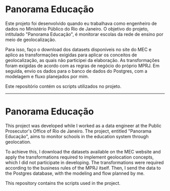 <h1>Panorama Educação</h1>

<p>Este projeto foi desenvolvido quando eu trabalhava como engenheiro de dados no Ministério Público do Rio de Janeiro. O objetivo do projeto, intitulado "Panorama Educação", é monitorar escolas da rede de ensino por meio de geolocalização.</p>

<p>Para isso, faço o download dos datasets disponíveis no site do MEC e aplico as transformações exigidas para aplicar os conceitos de geolocalização, as quais não participei da elaboração. As transformações foram exigidas de acordo com as regras de negócio do próprio MPRJ. Em seguida, envio os dados para o banco de dados do Postgres, com a modelagem e fluxo planejados por mim.</p>

<p>Este repositório contém os scripts utilizados no projeto.</p>

<hr>

<h1>Panorama Educação</h1>

<p>This project was developed while I worked as a data engineer at the Public Prosecutor's Office of Rio de Janeiro. The project, entitled "Panorama Educação", aims to monitor schools in the education system through geolocation.</p>

<p>To achieve this, I download the datasets available on the MEC website and apply the transformations required to implement geolocation concepts, which I did not participate in developing. The transformations were required according to the business rules of the MPRJ itself. Then, I send the data to the Postgres database, with the modeling and flow planned by me.</p>

<p>This repository contains the scripts used in the project.</p>
